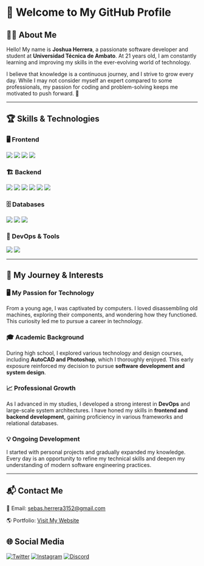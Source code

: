 # 👋 Welcome to My GitHub Profile

## 👨‍💻 About Me
Hello! My name is **Joshua Herrera**, a passionate software developer and student at **Universidad Técnica de Ambato**. At 21 years old, I am constantly learning and improving my skills in the ever-evolving world of technology.

I believe that knowledge is a continuous journey, and I strive to grow every day. While I may not consider myself an expert compared to some professionals, my passion for coding and problem-solving keeps me motivated to push forward. 🚀

---

## 🏆 Skills & Technologies

### 🖥️ Frontend
<p>
  <a href="https://nextjs.org"><img src="https://img.shields.io/badge/Next.js-000000?style=flat&logo=next.js&logoColor=white" /></a>
  <a href="https://tailwindcss.com"><img src="https://img.shields.io/badge/TailwindCSS-38B2AC?style=flat&logo=tailwind-css&logoColor=white" /></a>
  <a href="https://developer.mozilla.org/en-US/docs/Web/JavaScript"><img src="https://img.shields.io/badge/JavaScript-F7DF1E?style=flat&logo=javascript&logoColor=black" /></a>
  <a href="https://www.typescriptlang.org"><img src="https://img.shields.io/badge/TypeScript-3178C6?style=flat&logo=typescript&logoColor=white" /></a>
</p>

### 🏗️ Backend
<p>
  <a href="https://nestjs.com"><img src="https://img.shields.io/badge/Nest.js-E0234E?style=flat&logo=nestjs&logoColor=white" /></a>
  <a href="https://expressjs.com"><img src="https://img.shields.io/badge/Express-000000?style=flat&logo=express&logoColor=white" /></a>
  <a href="https://spring.io/projects/spring-boot"><img src="https://img.shields.io/badge/Spring%20Boot-6DB33F?style=flat&logo=spring-boot&logoColor=white" /></a>
  <a href="https://www.java.com"><img src="https://img.shields.io/badge/Java-007396?style=flat&logo=java&logoColor=white" /></a>
  <a href="https://docs.microsoft.com/en-us/dotnet/csharp/"><img src="https://img.shields.io/badge/C%23-239120?style=flat&logo=c-sharp&logoColor=white" /></a>
  <a href="https://www.python.org"><img src="https://img.shields.io/badge/Python-3776AB?style=flat&logo=python&logoColor=white" /></a>
</p>

### 🗄️ Databases
<p>
  <a href="https://www.microsoft.com/en-us/sql-server"><img src="https://img.shields.io/badge/SQL%20Server-CC2927?style=flat&logo=microsoft-sql-server&logoColor=white" /></a>
  <a href="https://www.postgresql.org"><img src="https://img.shields.io/badge/PostgreSQL-4169E1?style=flat&logo=postgresql&logoColor=white" /></a>
  <a href="https://www.mysql.com"><img src="https://img.shields.io/badge/MySQL-4479A1?style=flat&logo=mysql&logoColor=white" /></a>
</p>

### 🔧 DevOps & Tools
<p>
  <a href="https://www.docker.com"><img src="https://img.shields.io/badge/Docker-2496ED?style=flat&logo=docker&logoColor=white" /></a>
  <a href="https://git-scm.com"><img src="https://img.shields.io/badge/Git-F05032?style=flat&logo=git&logoColor=white" /></a>
</p>

---

## 📖 My Journey & Interests

### 🖥️ My Passion for Technology
From a young age, I was captivated by computers. I loved disassembling old machines, exploring their components, and wondering how they functioned. This curiosity led me to pursue a career in technology.

### 🎓 Academic Background
During high school, I explored various technology and design courses, including **AutoCAD and Photoshop**, which I thoroughly enjoyed. This early exposure reinforced my decision to pursue **software development and system design**.

### 📈 Professional Growth
As I advanced in my studies, I developed a strong interest in **DevOps** and large-scale system architectures. I have honed my skills in **frontend and backend development**, gaining proficiency in various frameworks and relational databases.

### 💡 Ongoing Development
I started with personal projects and gradually expanded my knowledge. Every day is an opportunity to refine my technical skills and deepen my understanding of modern software engineering practices.

---

## 📬 Contact Me
📧 Email: [sebas.herrera3152@gmail.com](mailto:sebas.herrera3152@gmail.com)

🌎 Portfolio: [Visit My Website](https://portfolio-gokochas10s-projects.vercel.app)

## 🌐 Social Media
<p align="left">
  <a href="https://twitter.com/1010nishant" target="blank"><img src="https://img.shields.io/badge/Twitter-1DA1F2?style=flat&logo=twitter&logoColor=white" alt="Twitter" /></a>
  <a href="https://www.instagram.com/jsebastian_herrera10/" target="blank"><img src="https://img.shields.io/badge/Instagram-E4405F?style=flat&logo=instagram&logoColor=white" alt="Instagram" /></a>
  <a href="https://discord.com/channels/@sebas101858" target="blank"><img src="https://img.shields.io/badge/Discord-7289DA?style=flat&logo=discord&logoColor=white" alt="Discord" /></a>
</p>
